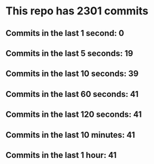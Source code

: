 # This repo has 2301 commits

## Commits in the last 1 second: 0
## Commits in the last 5 seconds: 19
## Commits in the last 10 seconds: 39
## Commits in the last 60 seconds: 41
## Commits in the last 120 seconds: 41
## Commits in the last 10 minutes: 41
## Commits in the last 1 hour: 41
